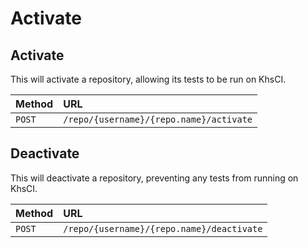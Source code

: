 # Activate

## Activate

This will activate a repository, allowing its tests to be run on KhsCI.

| Method  | URL                                                |
| :-----  | :------------------------------------------------- |
| `POST`  | `/repo/{username}/{repo.name}/activate` |

## Deactivate

This will deactivate a repository, preventing any tests from running on KhsCI.

| Method  | URL                                                  |
| :-----  | :-------------------------------------------------   |
| `POST`  | `/repo/{username}/{repo.name}/deactivate` |
